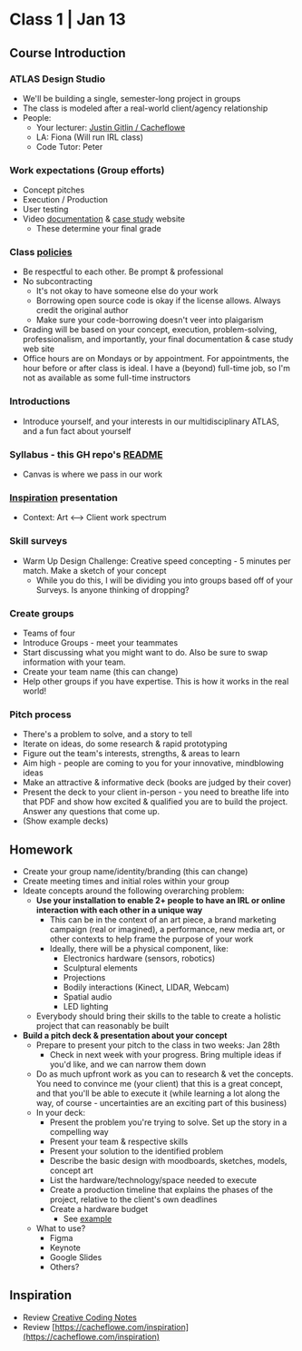 # Class 1 | Jan 13

## Course Introduction

### ATLAS Design Studio

- We'll be building a single, semester-long project in groups
- The class is modeled after a real-world client/agency relationship
- People: 
  - Your lecturer: [Justin Gitlin / Cacheflowe](https://cacheflowe.com)
  - LA: Fiona (Will run IRL class)
  - Code Tutor: Peter

### Work expectations (Group efforts)

- Concept pitches
- Execution / Production
- User testing
- Video [documentation](../docs/documentation-tips.md) & [case study](../docs/case-study-examples.md) website 
  - These determine your final grade

### Class [policies](../docs/policies.md)

- Be respectful to each other. Be prompt & professional
- No subcontracting
  - It's not okay to have someone else do your work
  - Borrowing open source code is okay if the license allows. Always credit the original author
  - Make sure your code-borrowing doesn't veer into plaigarism
- Grading will be based on your concept, execution, problem-solving, professionalism, and importantly, your final documentation & case study web site
- Office hours are on Mondays or by appointment. For appointments, the hour before or after class is ideal. I have a (beyond) full-time job, so I'm not as available as some full-time instructors

### Introductions

- Introduce yourself, and your interests in our multidisciplinary ATLAS, and a fun fact about yourself

### Syllabus - this GH repo's [README](../README.md)

- Canvas is where we pass in our work

### [Inspiration](../docs/inspiring-projects.md) presentation

- Context: Art <--> Client work spectrum

### Skill surveys

- Warm Up Design Challenge: Creative speed concepting - 5 minutes per match. Make a sketch of your concept
  - While you do this, I will be dividing you into groups based off of your Surveys. Is anyone thinking of dropping?

### Create groups

- Teams of four
- Introduce Groups - meet your teammates
- Start discussing what you might want to do. Also be sure to swap information with your team.
- Create your team name (this can change)
- Help other groups if you have expertise. This is how it works in the real world!

### Pitch process

- There's a problem to solve, and a story to tell
- Iterate on ideas, do some research & rapid prototyping
- Figure out the team's interests, strengths, & areas to learn
- Aim high - people are coming to you for your innovative, mindblowing ideas
- Make an attractive & informative deck (books are judged by their cover)
- Present the deck to your client in-person - you need to breathe life into that PDF and show how excited & qualified you are to build the project. Answer any questions that come up.
- (Show example decks)

## Homework

- Create your group name/identity/branding (this can change)
- Create meeting times and initial roles within your group
- Ideate concepts around the following overarching problem:
  - **Use your installation to enable 2+ people to have an IRL or online interaction with each other in a unique way**
    - This can be in the context of an art piece, a brand marketing campaign (real or imagined), a performance, new media art, or other contexts to help frame the purpose of your work
    - Ideally, there will be a physical component, like:
      - Electronics hardware (sensors, robotics)
      - Sculptural elements
      - Projections
      - Bodily interactions (Kinect, LIDAR, Webcam)
      - Spatial audio
      - LED lighting
  - Everybody should bring their skills to the table to create a holistic project that can reasonably be built
- **Build a pitch deck & presentation about your concept**
  - Prepare to present your pitch to the class in two weeks: Jan 28th
    - Check in next week with your progress. Bring multiple ideas if you'd like, and we can narrow them down
  - Do as much upfront work as you can to research & vet the concepts. You need to convince me (your client) that this is a great concept, and that you'll be able to execute it (while learning a lot along the way, of course - uncertainties are an exciting part of this business)
  - In your deck:
    - Present the problem you're trying to solve. Set up the story in a compelling way
    - Present your team & respective skills
    - Present your solution to the identified problem
    - Describe the basic design with moodboards, sketches, models, concept art
    - List the hardware/technology/space needed to execute
    - Create a production timeline that explains the phases of the project, relative to the client's own deadlines
    - Create a hardware budget
      - See [example](../docs/example-hardware-budget.md)
  - What to use?
    - Figma
    - Keynote
    - Google Slides
    - Others?

## Inspiration

  - Review [Creative Coding Notes](https://github.com/cacheflowe/creative-coding-notes)
  - Review [https://cacheflowe.com/inspiration](https://cacheflowe.com/inspiration)
